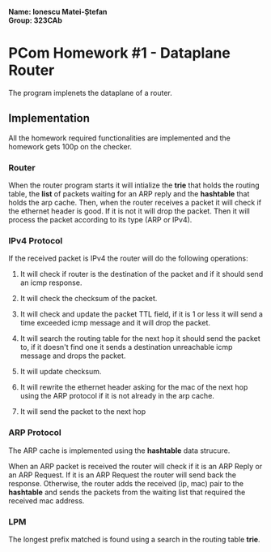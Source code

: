 **Name: Ionescu Matei-Ștefan**  
**Group: 323CAb**

# PCom Homework #1 - Dataplane Router

The program implenets the dataplane of a router.

## Implementation
All the homework required functionalities are implemented and the homework
gets 100p on the checker.

### Router

When the router program starts it will intialize the **trie** that holds the
routing table, the **list** of packets waiting for an ARP reply and the
**hashtable** that holds the arp cache. Then, when the router receives a
packet it will check if the ethernet header is good. If it is not it will
drop the packet. Then it will process the packet according to its type (ARP
or IPv4).

### IPv4 Protocol

If the received packet is IPv4 the router will do the following operations:
1. It will check if router is the destination of the packet and if it should
send an icmp response.

2. It will check the checksum of the packet.

3. It will check and update the packet TTL field, if it is 1 or less it will
send a time exceeded icmp message and it will drop the packet.

4. It will search the routing table for the next hop it should send the packet
to, if it doesn't find one it sends a destination unreachable icmp message
and drops the packet.

5. It will update checksum.

6. It will rewrite the ethernet header asking for the mac of the next hop using
the ARP protocol if it is not already in the arp cache.

7. It will send the packet to the next hop

### ARP Protocol
The ARP cache is implemented using the **hashtable** data strucure.

When an ARP packet is received the router will check if it is an ARP Reply or
an ARP Request. If it is an ARP Request the router will send back the response.
Otherwise, the router adds the received (ip, mac) pair to the **hashtable** and sends
the packets from the waiting list that required the received mac address. 


### LPM
The longest prefix matched is found using a search in the routing table **trie**.